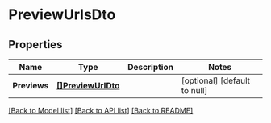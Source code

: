 # PreviewUrlsDto

## Properties
Name | Type | Description | Notes
------------ | ------------- | ------------- | -------------
**Previews** | [**[]PreviewUrlDto**](PreviewUrlDto.md) |  | [optional] [default to null]

[[Back to Model list]](../README.md#documentation-for-models) [[Back to API list]](../README.md#documentation-for-api-endpoints) [[Back to README]](../README.md)


